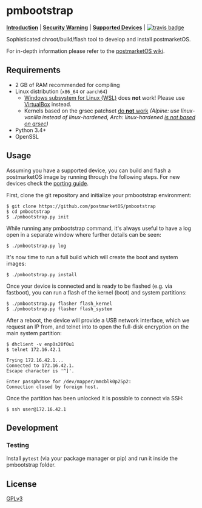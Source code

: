 # pmbootstrap

[**Introduction**](https://postmarketos.org/blog/2017/05/26/intro/) | [**Security Warning**](https://ollieparanoid.github.io/post/security-warning/) | [**Supported Devices**](https://wiki.postmarketos.org/wiki/Supported_devices) | [![travis badge](https://api.travis-ci.org/postmarketOS/pmbootstrap.png?branch=master)](https://travis-ci.org/postmarketOS/pmbootstrap)

Sophisticated chroot/build/flash tool to develop and install postmarketOS.

For in-depth information please refer to the [postmarketOS wiki](https://wiki.postmarketos.org).

## Requirements
* 2 GB of RAM recommended for compiling
* Linux distribution (`x86_64` or `aarch64`)
  * [Windows subsystem for Linux (WSL)](https://en.wikipedia.org/wiki/Windows_Subsystem_for_Linux) does **not** work! Please use [VirtualBox](https://www.virtualbox.org/) instead.
  * Kernels based on the grsec patchset [do **not** work](https://github.com/postmarketOS/pmbootstrap/issues/107) *(Alpine: use linux-vanilla instead of linux-hardened, Arch: linux-hardened [is not based on grsec](https://www.reddit.com/r/archlinux/comments/68b2jn/linuxhardened_in_community_repo_a_grsecurity/))*
* Python 3.4+
* OpenSSL

## Usage

Assuming you have a supported device, you can build and flash a postmarketOS image by running through the following steps. For new devices check the [porting guide](https://wiki.postmarketos.org/wiki/Porting_to_a_new_device).

First, clone the git repository and initialize your pmbootstrap environment:

```shell
$ git clone https://github.com/postmarketOS/pmbootstrap
$ cd pmbootstrap
$ ./pmbootstrap.py init
```

While running any pmbootstrap command, it's always useful to have a log open in a separate window where further details can be seen:

```shell
$ ./pmbootstrap.py log
```

It's now time to run a full build which will create the boot and system images:

```shell
$ ./pmbootstrap.py install
```

Once your device is connected and is ready to be flashed (e.g. via fastboot), you can run a flash of the kernel (boot) and system partitions:

```shell
$ ./pmbootstrap.py flasher flash_kernel
$ ./pmbootstrap.py flasher flash_system
```

After a reboot, the device will provide a USB network interface, which we request an IP from, and telnet into to open the full-disk encryption on the main system partition:

```shell
$ dhclient -v enp0s20f0u1
$ telnet 172.16.42.1

Trying 172.16.42.1...
Connected to 172.16.42.1.
Escape character is '^]'.

Enter passphrase for /dev/mapper/mmcblk0p25p2:
Connection closed by foreign host.
```

Once the partition has been unlocked it is possible to connect via SSH:

```shell
$ ssh user@172.16.42.1
```

## Development

### Testing

Install `pytest` (via your package manager or pip) and run it inside the pmbootstrap folder.

## License

[GPLv3](LICENSE)
